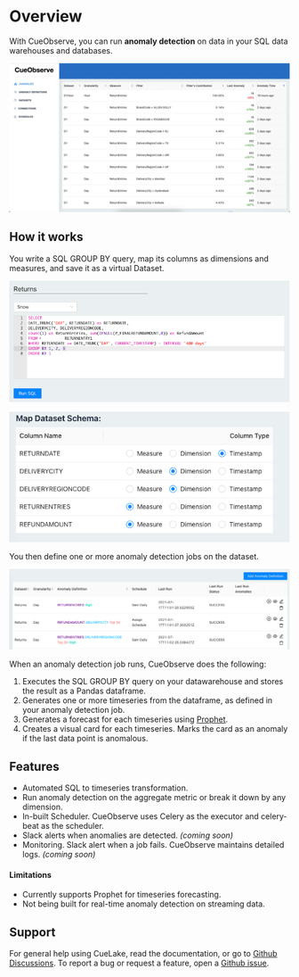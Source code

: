 # Overview

With CueObserve, you can run **anomaly detection** on data in your SQL data warehouses and databases.

![](.gitbook/assets/overview.gif)

## How it works

You write a SQL GROUP BY query, map its columns as dimensions and measures, and save it as a virtual Dataset.

![](.gitbook/assets/dataset_sql_cropped.png)

![](.gitbook/assets/dataset_mapping_cropped.png)

You then define one or more anomaly detection jobs on the dataset.

![](.gitbook/assets/anomalydefinitions.png)

When an anomaly detection job runs, CueObserve does the following:

1. Executes the SQL GROUP BY query on your datawarehouse and stores the result as a Pandas dataframe.
2. Generates one or more timeseries from the dataframe, as defined in your anomaly detection job.
3. Generates a forecast for each timeseries using [Prophet](https://github.com/facebook/prophet).
4. Creates a visual card for each timeseries. Marks the card as an anomaly if the last data point is anomalous.

## Features

* Automated SQL to timeseries transformation.
* Run anomaly detection on the aggregate metric or break it down by any dimension.
* In-built Scheduler. CueObserve uses Celery as the executor and celery-beat as the scheduler.
* Slack alerts when anomalies are detected. _\(coming soon\)_
* Monitoring. Slack alert when a job fails. CueObserve maintains detailed logs. _\(coming soon\)_

#### Limitations

* Currently supports Prophet for timeseries forecasting.
* Not being built for real-time anomaly detection on streaming data.

## Support

For general help using CueLake, read the documentation, or go to [Github Discussions](https://github.com/cuebook/CueObserve/discussions). To report a bug or request a feature, open a [Github issue](https://github.com/cuebook/CueObserve/issues).

